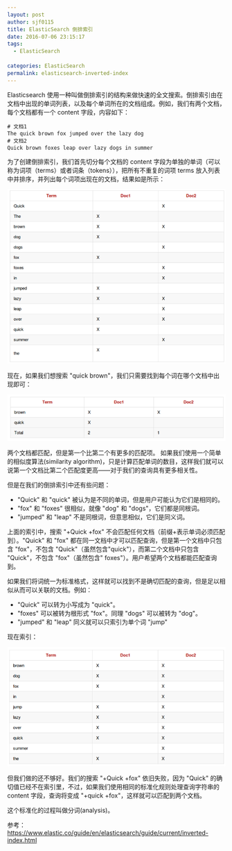 ```yaml
---
layout: post
author: sjf0115
title: ElasticSearch 倒排索引
date: 2016-07-06 23:15:17
tags:
  - ElasticSearch

categories: ElasticSearch
permalink: elasticsearch-inverted-index
---
```


Elasticsearch 使用一种叫做倒排索引的结构来做快速的全文搜索。倒排索引由在文档中出现的单词列表，以及每个单词所在的文档组成。例如，我们有两个文档，每个文档都有一个 content 字段，内容如下：
```
# 文档1
The quick brown fox jumped over the lazy dog
# 文档2
Quick brown foxes leap over lazy dogs in summer
```

为了创建倒排索引，我们首先切分每个文档的 content 字段为单独的单词（可以称为词项（terms）或者词条（tokens）），把所有不重复的词项 terms 放入列表中并排序，并列出每个词项出现在的文档，结果如是所示：

![](https://github.com/sjf0115/ImageBucket/blob/main/ElasticSearch/elasticsearch-inverted-index-1.png?raw=true)

现在，如果我们想搜索 "quick brown"，我们只需要找到每个词在哪个文档中出现即可：

![](https://github.com/sjf0115/ImageBucket/blob/main/ElasticSearch/elasticsearch-inverted-index-2.png?raw=true)

两个文档都匹配，但是第一个比第二个有更多的匹配项。 如果我们使用一个简单的相似度算法(similarity algorithm)，只是计算匹配单词的数目，这样我们就可以说第一个文档比第二个匹配度更高——对于我们的查询具有更多相关性。

但是在我们的倒排索引中还有些问题：
- "Quick" 和 "quick" 被认为是不同的单词，但是用户可能认为它们是相同的。
- "fox" 和 "foxes" 很相似，就像 "dog" 和 "dogs"，它们都是同根词。
- "jumped" 和 "leap" 不是同根词，但意思相似，它们是同义词。

上面的索引中，搜索 "+Quick +fox" 不会匹配任何文档（前缀+表示单词必须匹配到）。"Quick" 和 "fox" 都在同一文档中才可以匹配查询，但是第一个文档中只包含 "fox"，不包含 "Quick"（虽然包含"quick"），而第二个文档中只包含 "Quick"，不包含 "fox"（虽然包含" foxes"）。用户希望两个文档都能匹配查询到。

如果我们将词统一为标准格式，这样就可以找到不是确切匹配的查询，但是足以相似从而可以关联的文档。例如：
- "Quick" 可以转为小写成为 "quick"。
- "foxes" 可以被转为根形式 "fox"。同理 "dogs" 可以被转为 "dog"。
- "jumped" 和 "leap" 同义就可以只索引为单个词 "jump"

现在索引：

![](https://github.com/sjf0115/ImageBucket/blob/main/ElasticSearch/elasticsearch-inverted-index-3.png?raw=true)

但我们做的还不够好。我们的搜索 "+Quick +fox" 依旧失败，因为 "Quick" 的确切值已经不在索引里，不过，如果我们使用相同的标准化规则处理查询字符串的 content 字段，查询将变成 "+quick +fox"，这样就可以匹配到两个文档。

这个标准化的过程叫做分词(analysis)。

参考：https://www.elastic.co/guide/en/elasticsearch/guide/current/inverted-index.html
